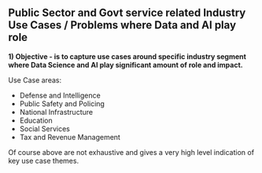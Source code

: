 
## Public Sector and Govt service related Industry Use Cases / Problems where Data and AI play role

**1) Objective - is to capture use cases around specific industry segment where Data Science and AI play significant amount of role and impact.**

Use Case areas:
- Defense and Intelligence
- Public Safety and Policing
- National Infrastructure
- Education
- Social Services
- Tax and Revenue Management

Of course above are not exhaustive and gives a very high level indication of key use case themes.

